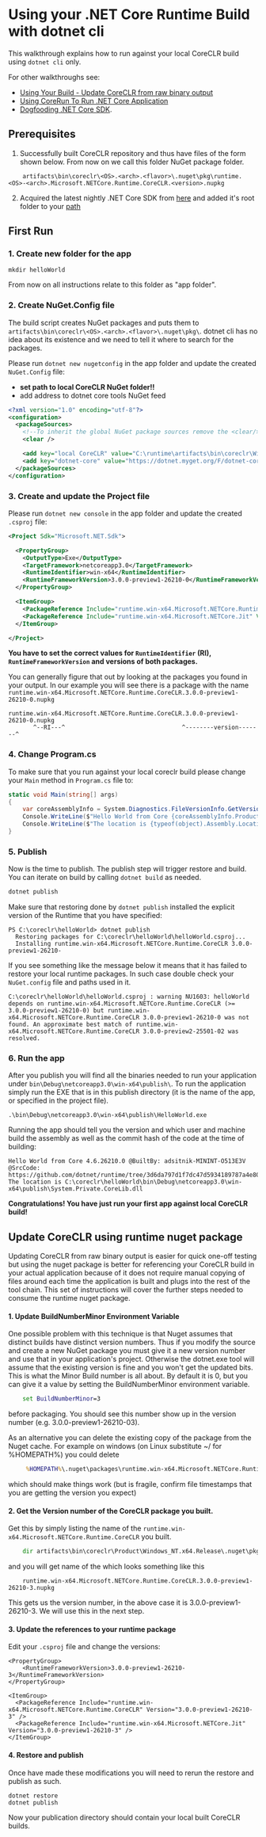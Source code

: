 
# Using your .NET Core Runtime Build with dotnet cli

This walkthrough explains how to run against your local CoreCLR build using `dotnet cli` only.

For other walkthroughs see:

- [Using Your Build - Update CoreCLR from raw binary output](./testing/using-your-build.md)
- [Using CoreRun To Run .NET Core Application](./testing/using-corerun.md)
- [Dogfooding .NET Core SDK](https://github.com/dotnet/runtime/blob/master/docs/project/dogfooding.md).

## Prerequisites

1. Successfully built CoreCLR repository and thus have files of the form shown below. From now on we call this folder NuGet package folder.

```
    artifacts\bin\coreclr\<OS>.<arch>.<flavor>\.nuget\pkg\runtime.<OS>-<arch>.Microsoft.NETCore.Runtime.CoreCLR.<version>.nupkg
```

2. Acquired the latest nightly .NET Core SDK from [here](https://github.com/dotnet/cli/blob/master/README.md#installers-and-binaries) and added it's root folder to your [path](requirements/windows-requirements.md#adding-to-the-default-path-variable)

## First Run

### 1. Create new folder for the app

`mkdir helloWorld`

From now on all instructions relate to this folder as "app folder".

### 2. Create NuGet.Config file

The build script creates NuGet packages and puts them to `artifacts\bin\coreclr\<OS>.<arch>.<flavor>\.nuget\pkg\`. dotnet cli has no idea about its existence and we need to tell it where to search for the packages.

Please run `dotnet new nugetconfig` in the app folder and update the created `NuGet.Config` file:

* **set path to local CoreCLR NuGet folder!!**
* add address to dotnet core tools NuGet feed


```xml
<?xml version="1.0" encoding="utf-8"?>
<configuration>
  <packageSources>
    <!--To inherit the global NuGet package sources remove the <clear/> line below -->
    <clear />

    <add key="local CoreCLR" value="C:\runtime\artifacts\bin\coreclr\Windows_NT.x64.Debug\.nuget\pkg" /> <!-- CHANGE THIS PATH to your local output path -->
    <add key="dotnet-core" value="https://dotnet.myget.org/F/dotnet-core/api/v3/index.json" /> <!-- link to corefx NuGet feed -->
  </packageSources>
</configuration>

```

### 3. Create and update the Project file

Please run `dotnet new console` in the app folder and update the created `.csproj` file:

```xml
<Project Sdk="Microsoft.NET.Sdk">

  <PropertyGroup>
    <OutputType>Exe</OutputType>
    <TargetFramework>netcoreapp3.0</TargetFramework>
    <RuntimeIdentifier>win-x64</RuntimeIdentifier>
    <RuntimeFrameworkVersion>3.0.0-preview1-26210-0</RuntimeFrameworkVersion>
  </PropertyGroup>

  <ItemGroup>
    <PackageReference Include="runtime.win-x64.Microsoft.NETCore.Runtime.CoreCLR" Version="3.0.0-preview1-26210-0" />
    <PackageReference Include="runtime.win-x64.Microsoft.NETCore.Jit" Version="3.0.0-preview1-26210-0" />
  </ItemGroup>

</Project>
```

**You have to set the correct values for `RuntimeIdentifier` (RI), `RuntimeFrameworkVersion` and versions of both packages.**

You can generally figure that out by looking at the packages you found in your output.
In our example you will see there is a package with the name `runtime.win-x64.Microsoft.NETCore.Runtime.CoreCLR.3.0.0-preview1-26210-0.nupkg`

```
runtime.win-x64.Microsoft.NETCore.Runtime.CoreCLR.3.0.0-preview1-26210-0.nupkg
       ^--RI---^                                 ^--------version-------^
```

### 4. Change Program.cs

To make sure that you run against your local coreclr build please change your `Main` method in `Program.cs` file to:

```cs
static void Main(string[] args)
{
	var coreAssemblyInfo = System.Diagnostics.FileVersionInfo.GetVersionInfo(typeof(object).Assembly.Location);
	Console.WriteLine($"Hello World from Core {coreAssemblyInfo.ProductVersion}");
	Console.WriteLine($"The location is {typeof(object).Assembly.Location}");
}
```

### 5. Publish

Now is the time to publish. The publish step will trigger restore and build. You can iterate on build by calling `dotnet build` as
needed.

```bat
dotnet publish
```

Make sure that restoring done by `dotnet publish` installed the explicit version of the Runtime that you have specified:

```
PS C:\coreclr\helloWorld> dotnet publish
  Restoring packages for C:\coreclr\helloWorld\helloWorld.csproj...
  Installing runtime.win-x64.Microsoft.NETCore.Runtime.CoreCLR 3.0.0-preview1-26210-
```

If you see something like the message below it means that it has failed to restore your local runtime packages. In such case double check your `NuGet.config` file and paths used in it.

```
C:\coreclr\helloWorld\helloWorld.csproj : warning NU1603: helloWorld depends on runtime.win-x64.Microsoft.NETCore.Runtime.CoreCLR (>= 3.0.0-preview1-26210-0) but runtime.win-x64.Microsoft.NETCore.Runtime.CoreCLR 3.0.0-preview1-26210-0 was not found. An approximate best match of runtime.win-x64.Microsoft.NETCore.Runtime.CoreCLR 3.0.0-preview2-25501-02 was resolved.
```

### 6. Run the app

After you publish you will find all the binaries needed to run your application under `bin\Debug\netcoreapp3.0\win-x64\publish\`.
To run the application simply run the EXE that is in this publish directory (it is the name of the app, or specified in the project file).

```
.\bin\Debug\netcoreapp3.0\win-x64\publish\HelloWorld.exe
```

Running the app should tell you the version and which user and machine build the assembly as well as the commit hash of the code
at the time of building:

```
Hello World from Core 4.6.26210.0 @BuiltBy: adsitnik-MININT-O513E3V @SrcCode: https://github.com/dotnet/runtime/tree/3d6da797d1f7dc47d5934189787a4e8006ab3a04
The location is C:\coreclr\helloWorld\bin\Debug\netcoreapp3.0\win-x64\publish\System.Private.CoreLib.dll
```

**Congratulations! You have just run your first app against local CoreCLR build!**

## Update CoreCLR using runtime nuget package

Updating CoreCLR from raw binary output is easier for quick one-off testing but using the nuget package is better
for referencing your CoreCLR build in your actual application because of it does not require manual copying of files
around each time the application is built and plugs into the rest of the tool chain. This set of instructions will cover
the further steps needed to consume the runtime nuget package.

#### 1. Update BuildNumberMinor Environment Variable

One possible problem with this technique is that Nuget assumes that distinct builds have distinct version numbers.
Thus if you modify the source and create a new NuGet package you must give it a new version number and use that in your
application's project. Otherwise the dotnet.exe tool will assume that the existing version is fine and you
won't get the updated bits. This is what the Minor Build number is all about. By default it is 0, but you can
give it a value by setting the BuildNumberMinor environment variable.
```bat
    set BuildNumberMinor=3
```
before packaging. You should see this number show up in the version number (e.g. 3.0.0-preview1-26210-03).

As an alternative you can delete the existing copy of the package from the Nuget cache.   For example on
windows (on Linux substitute ~/ for %HOMEPATH%) you could delete
```bat
     %HOMEPATH%\.nuget\packages\runtime.win-x64.Microsoft.NETCore.Runtime.CoreCLR\3.0.0-preview1-26210-0
```
which should make things work (but is fragile, confirm file timestamps that you are getting the version you expect)

#### 2. Get the Version number of the CoreCLR package you built.

Get this by simply listing the name of the `runtime.win-x64.Microsoft.NETCore.Runtime.CoreCLR` you built.

```bat
    dir artifacts\bin\coreclr\Product\Windows_NT.x64.Release\.nuget\pkg
```

and you will get name of the which looks something like this

```
    runtime.win-x64.Microsoft.NETCore.Runtime.CoreCLR.3.0.0-preview1-26210-3.nupkg
```

This gets us the version number, in the above case it is 3.0.0-preview1-26210-3. We will
use this in the next step.

#### 3. Update the references to your runtime package

Edit your `.csproj` file and change the versions:

```
<PropertyGroup>
    <RuntimeFrameworkVersion>3.0.0-preview1-26210-3</RuntimeFrameworkVersion>
</PropertyGroup>

<ItemGroup>
  <PackageReference Include="runtime.win-x64.Microsoft.NETCore.Runtime.CoreCLR" Version="3.0.0-preview1-26210-3" />
  <PackageReference Include="runtime.win-x64.Microsoft.NETCore.Jit" Version="3.0.0-preview1-26210-3" />
</ItemGroup>
```

#### 4. Restore and publish

Once have made these modifications you will need to rerun the restore and publish as such.

```
dotnet restore
dotnet publish
```

Now your publication directory should contain your local built CoreCLR builds.
